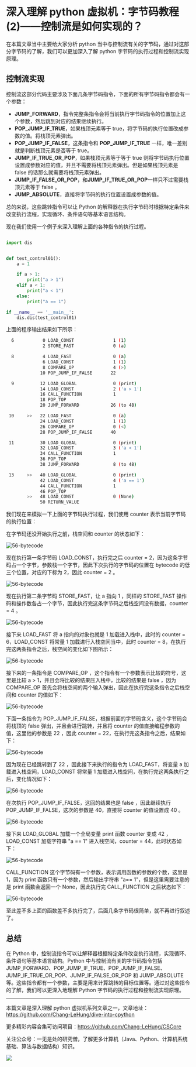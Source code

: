# 深入理解 python 虚拟机：字节码教程(2)——控制流是如何实现的？

在本篇文章当中主要给大家分析 python 当中与控制流有关的字节码，通过对这部分字节码的了解，我们可以更加深入了解 python 字节码的执行过程和控制流实现原理。

## 控制流实现

控制流这部分代码主要涉及下面几条字节码指令，下面的所有字节码指令都会有一个参数：

- **JUMP_FORWARD**，指令完整条指令会将当前执行字节码指令的位置加上这个参数，然后跳到对应的结果继续执行。
- **POP_JUMP_IF_TRUE**，如果栈顶元素等于 true，将字节码的执行位置改成参数的值。将栈顶元素弹出。
- **POP_JUMP_IF_FALSE**，这条指令和 **POP_JUMP_IF_TRUE** 一样，唯一差别就是判断栈顶元素是否等于 true。 
- **JUMP_IF_TRUE_OR_POP**，如果栈顶元素等于等于 true 则将字节码执行位置设置成参数对应的值，并且不需要将栈顶元素弹出。但是如果栈顶元素是 false 的话那么就需要将栈顶元素弹出。
- **JUMP_IF_FALSE_OR_POP**，和**JUMP_IF_TRUE_OR_POP**一样只不过需要栈顶元素等于 false 。
- **JUMP_ABSOLUTE**，直接将字节码的执行位置设置成参数的值。

总的来说，这些跳转指令可以让 Python 的解释器在执行字节码时根据特定条件来改变执行流程，实现循环、条件语句等基本语言结构。

现在我们使用一个例子来深入理解上面的各种指令的执行过程。

```python

import dis


def test_control01():
    a = 1

    if a > 1:
        print("a > 1")
    elif a < 1:
        print("a < 1")
    else:
        print("a == 1")

if __name__ == '__main__':
    dis.dis(test_control01)
```

上面的程序输出结果如下所示：

```bash
  6           0 LOAD_CONST               1 (1)
              2 STORE_FAST               0 (a)

  8           4 LOAD_FAST                0 (a)
              6 LOAD_CONST               1 (1)
              8 COMPARE_OP               4 (>)
             10 POP_JUMP_IF_FALSE       22

  9          12 LOAD_GLOBAL              0 (print)
             14 LOAD_CONST               2 ('a > 1')
             16 CALL_FUNCTION            1
             18 POP_TOP
             20 JUMP_FORWARD            26 (to 48)

 10     >>   22 LOAD_FAST                0 (a)
             24 LOAD_CONST               1 (1)
             26 COMPARE_OP               0 (<)
             28 POP_JUMP_IF_FALSE       40

 11          30 LOAD_GLOBAL              0 (print)
             32 LOAD_CONST               3 ('a < 1')
             34 CALL_FUNCTION            1
             36 POP_TOP
             38 JUMP_FORWARD             8 (to 48)

 13     >>   40 LOAD_GLOBAL              0 (print)
             42 LOAD_CONST               4 ('a == 1')
             44 CALL_FUNCTION            1
             46 POP_TOP
        >>   48 LOAD_CONST               0 (None)
             50 RETURN_VALUE
```

我们现在来模拟一下上面的字节码执行过程，我们使用 counter 表示当前字节码的执行位置：

在字节码还没开始执行之前，栈空间和 counter 的状态如下：

![56-bytecode](../images/56-bytecode.png)

现在执行第一条字节码 LOAD_CONST，执行完之后 counter = 2，因为这条字节码占一个字节，参数栈一个字节，因此下次执行的字节码的位置在 bytecode 的低三个位置，对应的下标为 2，因此 counter = 2 。

![56-bytecode](../images/57-bytecode.png)

现在执行第二条字节码 STORE_FAST，让 a 指向 1 ，同样的 STORE_FAST 操作码和操作数各占一个字节，因此执行完这条字节码之后栈空间没有数据，counter = 4 。

![56-bytecode](../images/58-bytecode.png)

接下来 LOAD_FAST 将 a 指向的对象也就是 1 加载进入栈中，此时的 counter = 6，LOAD_CONST 将常量 1 加载进行入栈空间当中，此时 counter = 8，在执行完这两条指令之后，栈空间的变化如下图所示：

![56-bytecode](../images/59-bytecode.png)

接下来的一条指令是 COMPARE_OP ，这个指令有一个参数表示比较的符号，这里是比较 a > 1，并且会将比较的结果压入栈中，比较的结果是 false ，因为 COMPARE_OP 首先会将栈空间的两个输入弹出，因此在执行完这条指令之后栈空间和 counter 的值如下：

![56-bytecode](../images/60-bytecode.png)

下面一条指令为 POP_JUMP_IF_FALSE，根据前面的字节码含义，这个字节码会将栈顶的 false 弹出，并且会进行跳转，并且将 counter 的值直接编程参数的值，这里他的参数是 22 ，因此 counter = 22，在执行完这条指令之后，结果如下：

![56-bytecode](../images/61-bytecode.png)

因为现在已经跳转到了 22 ，因此接下来执行的指令为 LOAD_FAST，将变量 a 加载进入栈空间，LOAD_CONST 将常量 1 加载进入栈空间，在执行完这两条执行之后，变化情况如下：

![56-bytecode](../images/62-bytecode.png)

在次执行 POP_JUMP_IF_FALSE，这回的结果也是 false ，因此继续执行 POP_JUMP_IF_FALSE，这次的参数是 40，直接将 counter 的值设置成 40 。

![56-bytecode](../images/63-bytecode.png)

接下来 LOAD_GLOBAL 加载一个全局变量 print 函数 counter 变成 42 ，LOAD_CONST 加载字符串 "a == 1" 进入栈空间，counter = 44，此时状态如下：

![56-bytecode](../images/64-bytecode.png)

CALL_FUNCTION 这个字节码有一个参数，表示调用函数的参数的个数，这里是 1，因为 print 函数只有一个参数，然后输出字符串 "a== 1"，但是这里需要注意的是 print 函数会返回一个 None，因此执行完 CALL_FUNCTION 之后状态如下：

![56-bytecode](../images/65-bytecode.png)

至此差不多上面的函数差不多执行完了，后面几条字节码很简单，就不再进行叙述了。

## 总结

在 Python 中，控制流指令可以让解释器根据特定条件改变执行流程，实现循环、条件语句等基本语言结构。Python 中与控制流有关的字节码指令包括 JUMP_FORWARD、POP_JUMP_IF_TRUE、POP_JUMP_IF_FALSE、JUMP_IF_TRUE_OR_POP、JUMP_IF_FALSE_OR_POP 和 JUMP_ABSOLUTE 等。这些指令都有一个参数，主要是用来计算跳转的目标位置等。通过对这些指令的了解，我们可以更深入地理解 Python 字节码的执行过程和控制流实现原理。

---

本篇文章是深入理解 python 虚拟机系列文章之一，文章地址：https://github.com/Chang-LeHung/dive-into-cpython

更多精彩内容合集可访问项目：<https://github.com/Chang-LeHung/CSCore>

关注公众号：一无是处的研究僧，了解更多计算机（Java、Python、计算机系统基础、算法与数据结构）知识。

![](../qrcode2.jpg)
